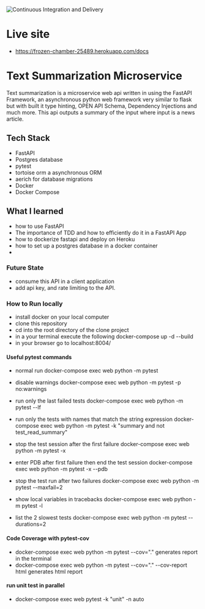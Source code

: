 ![Continuous Integration and Delivery](https://github.com/ruben-castro/text_summarization_microservice/workflows/Continuous%20Integration%20and%20Delivery/badge.svg?branch=master)

# Live site 
- https://frozen-chamber-25489.herokuapp.com/docs

# Text Summarization Microservice
Text summarization is a microservice web api written in using the FastAPI Framework, an asynchronous python web framework very similar to flask but with built it type hinting, OPEN API Schema, Dependency Injections and much more. This api outputs a summary of the input where input is a news article. 

## Tech Stack 
 - FastAPI
 - Postgres database
 - pytest
 - tortoise orm a asynchronous ORM
 - aerich for database migrations 
 - Docker 
 - Docker Compose 


## What I learned
- how to use FastAPI 
- The importance of TDD and how to efficiently do it in a FastAPI App
- how to dockerize fastapi and deploy on Heroku
- how to set up a postgres database in a docker container
- 

### Future State 
- consume this API in a client application
- add api key, and rate limiting to the API. 

### How to Run locally 
- install docker on your local computer 
- clone this repository
- cd into the root directory of the clone project 
- in a your terminal execute the following docker-compose up -d --build
- in your browser go to localhost:8004/


#### Useful pytest commands 
- normal run
  docker-compose exec web python -m pytest

- disable warnings
 docker-compose exec web python -m pytest -p no:warnings

- run only the last failed tests
 docker-compose exec web python -m pytest --lf

- run only the tests with names that match the string expression
  docker-compose exec web python -m pytest -k "summary and not test_read_summary"

- stop the test session after the first failure
 docker-compose exec web python -m pytest -x

- enter PDB after first failure then end the test session
 docker-compose exec web python -m pytest -x --pdb

- stop the test run after two failures
 docker-compose exec web python -m pytest --maxfail=2

- show local variables in tracebacks
 docker-compose exec web python -m pytest -l

- list the 2 slowest tests
 docker-compose exec web python -m pytest --durations=2


 #### Code Coverage with pytest-cov
 - docker-compose exec web python -m pytest --cov="."
 generates report in the terminal 
 - docker-compose exec web python -m pytest --cov="." --cov-report html
 generates html report 

 #### run unit test in parallel 
 - docker-compose exec web pytest -k "unit" -n auto
